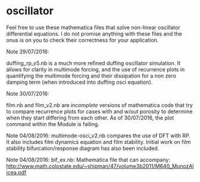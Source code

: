 # oscillator
Feel free to use these mathematica files that solve non-linear oscillator differential equations.  I do not promise anything with these files and the onus is on you to check their correctness for your application.

Note 29/07/2016:

duffing_rp_v5.nb is a much more refined duffing oscillator simulation. It allows for clarity in multimode forcing, and the use of recurrence plots in quantifying the multimode forcing and their dissipation for a non zero damping term (when introduced into duffing osci equation).

Note 30/07/2016:

film.nb and film_v2.nb are *incomplete* versions of mathematica code that try to compare recurrence plots for cases with and w/out porosity to determine when they start differing from each other.  As of 30/07/2016, the plot command within the Module is failing.

Note 04/08/2016:
multimode-osci_v2.nb compares the use of DFT with RP.  It also includes film dynamics equation and film stability.  Initial work on film stability bifurcation/response diagram has also been included.

Note 04/08/2016:
bif_ex.nb: Mathematica file that can accompany: http://www.math.colostate.edu/~shipman/47/volume3b2011/M640_MunozAlicea.pdf
